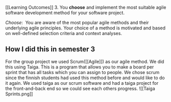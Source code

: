 [[Learning Outcomes]]
3. You **choose** and implement the most suitable agile software development method for your software project.

_Choose_: 
You are aware of the most popular agile methods and their underlying agile principles. Your choice of a method is motivated and based on well-defined selection criteria and context analyses.

## How I did this in semester 3
For the group project we used Scrum([[Agile]]) as our agile method. We did this using Taiga. This is a program that allows you to make a board per sprint that has all tasks which you can assign to people. We chose scrum since the finnish students had used this method before and would like to do it again. We used taiga as our scrum software and had a taiga project for the front-and-back end so we could see each others progress.
![[Taiga Sprints.png]]